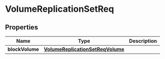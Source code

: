 # VolumeReplicationSetReq

## Properties
Name | Type | Description | Notes
------------ | ------------- | ------------- | -------------
**blockVolume** | [**VolumeReplicationSetReqVolume**](VolumeReplicationSetReqVolume.md) |  |  [optional]
